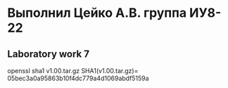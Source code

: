 # Выполнил Цейко А.В. группа ИУ8-22 
## Laboratory work 7

openssl sha1 v1.00.tar.gz 
SHA1(v1.00.tar.gz)= 05bec3a0a95863b10f4dc779a4d1069abdf5159a



